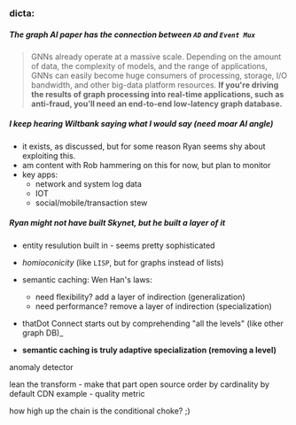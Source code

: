 ### dicta:

##### The graph AI paper has the connection between `AD` and `Event Mux`

>GNNs already operate at a massive scale. Depending on the amount of data, the complexity of models, and the range of applications, GNNs can easily become huge consumers of processing, storage, I/O bandwidth, and other big-data platform resources. **If you're driving the results of graph processing into real-time applications, such as anti-fraud, you’ll need an end-to-end low-latency graph database.**

##### I keep hearing Wiltbank saying what I would say (need moar AI angle)

- it exists, as discussed, but for some reason Ryan seems shy about exploiting this.
- am content with Rob hammering on this for now, but plan to monitor
- key apps:
  - network and system log data
  - IOT
  - social/mobile/transaction stew

##### Ryan might not have built Skynet, but he built a layer of it
- entity resulution built in - seems pretty sophisticated
- _homioconicity_ (like `LISP`, but for graphs instead of lists)

- semantic caching: Wen Han's laws:
  - need flexibility? add a layer of indirection (generalization)
  - need performance? remove a layer of indirection (specialization)

- thatDot Connect starts out by comprehending "all the levels" (like other graph DB)_
- **semantic caching is truly adaptive specialization (removing a level)**

anomaly detector

lean the transform - make that part open source
order by cardinality by default
CDN example - quality metric

how high up the chain is the conditional choke? ;)
